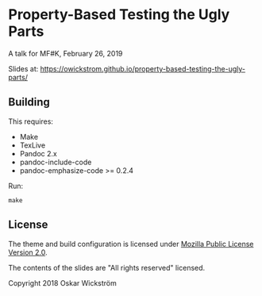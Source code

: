 # Property-Based Testing the Ugly Parts

A talk for MF#K, February 26, 2019

Slides at: https://owickstrom.github.io/property-based-testing-the-ugly-parts/

## Building

This requires:

* Make
* TexLive
* Pandoc 2.x
* pandoc-include-code
* pandoc-emphasize-code >= 0.2.4

Run:

```
make
```

## License

The theme and build configuration is licensed under [Mozilla Public License Version
2.0](https://www.mozilla.org/en-US/MPL/2.0/).

The contents of the slides are "All rights reserved" licensed.

Copyright 2018 Oskar Wickström
